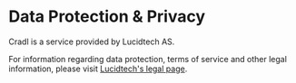 # Data Protection & Privacy

Cradl is a service provided by Lucidtech AS. 

For information regarding data protection, terms of service and other legal information, please visit [Lucidtech's legal page](https://legal.lucidtech.ai/).

